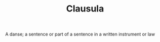 ---
title: Clausula
letter: C
permalink: "/definitions/bld-clausula.html"
body: A danse; a sentence or part of a sentence in a written instrument or law
published_at: '2018-07-07'
source: Black's Law Dictionary 2nd Ed (1910)
layout: post
---